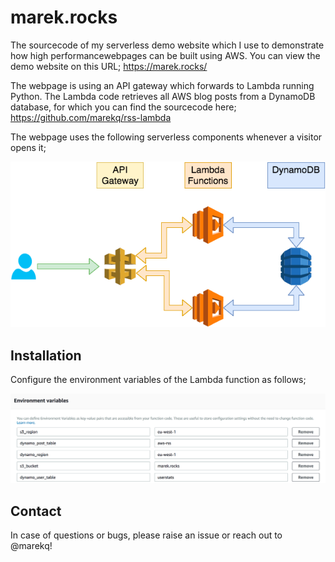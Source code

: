 marek.rocks
===========

The sourcecode of my serverless demo website which I use to demonstrate how high performancewebpages can be built using AWS. You can view the demo website on this URL; https://marek.rocks/

The webpage is using an API gateway which forwards to Lambda running Python. The Lambda code retrieves all AWS blog posts from a DynamoDB database, for which you can find the sourcecode here; https://github.com/marekq/rss-lambda

The webpage uses the following serverless components whenever a visitor opens it; 


![alt tag](https://raw.githubusercontent.com/marekq/marek.rocks/master/docs/1.png)


Installation
------------

Configure the environment variables of the Lambda function as follows;


![alt tag](https://raw.githubusercontent.com/marekq/marek.rocks/master/docs/2.png)



Contact
-------

In case of questions or bugs, please raise an issue or reach out to @marekq!